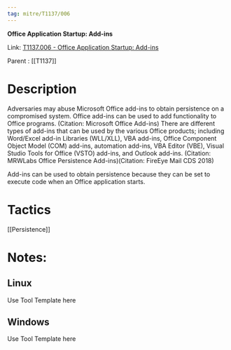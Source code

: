 ```yaml
---
tag: mitre/T1137/006
---
```


**Office Application Startup: Add-ins**

Link: [T1137.006 - Office Application Startup: Add-ins](https://attack.mitre.org/techniques/T1137/006)

Parent : [[T1137]]


# Description

Adversaries may abuse Microsoft Office add-ins to obtain persistence on a compromised system. Office add-ins can be used to add functionality to Office programs. (Citation: Microsoft Office Add-ins) There are different types of add-ins that can be used by the various Office products; including Word/Excel add-in Libraries (WLL/XLL), VBA add-ins, Office Component Object Model (COM) add-ins, automation add-ins, VBA Editor (VBE), Visual Studio Tools for Office (VSTO) add-ins, and Outlook add-ins. (Citation: MRWLabs Office Persistence Add-ins)(Citation: FireEye Mail CDS 2018)

Add-ins can be used to obtain persistence because they can be set to execute code when an Office application starts. 

# Tactics


[[Persistence]]


# Notes:

## Linux

Use Tool Template here

## Windows

Use Tool Template here